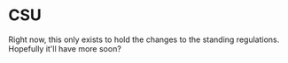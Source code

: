 CSU
===

Right now, this only exists to hold the changes to the standing regulations. Hopefully it'll have more soon?

